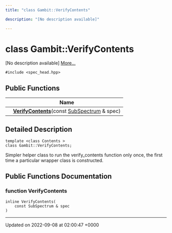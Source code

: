 ```yaml
---
title: "class Gambit::VerifyContents"

description: "[No description available]"

---
```


# class Gambit::VerifyContents



[No description available] [More...](#detailed-description)


`#include <spec_head.hpp>`

## Public Functions

|                | Name           |
| -------------- | -------------- |
| | **[VerifyContents](/documentation/code/classes/classgambit_1_1verifycontents/#function-gambitverifycontents-verifycontents)**(const [SubSpectrum](/documentation/code/classes/classgambit_1_1subspectrum/) & spec) |

## Detailed Description

```
template <class Contents >
class Gambit::VerifyContents;
```


Simpler helper class to run the verify_contents function only once, the first time a particular wrapper class is constructed. 

## Public Functions Documentation

### function VerifyContents

```
inline VerifyContents(
    const SubSpectrum & spec
)
```


-------------------------------

Updated on 2022-09-08 at 02:00:47 +0000